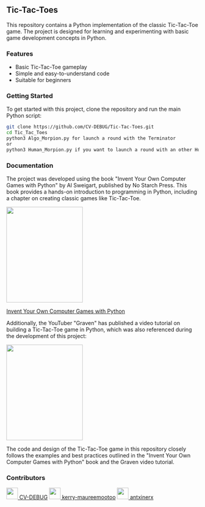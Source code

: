 ## Tic-Tac-Toes

This repository contains a Python implementation of the classic Tic-Tac-Toe game. The project is designed for learning and experimenting with basic game development concepts in Python.

### Features
- Basic Tic-Tac-Toe gameplay
- Simple and easy-to-understand code
- Suitable for beginners

### Getting Started
To get started with this project, clone the repository and run the main Python script:

```bash
git clone https://github.com/CV-DEBUG/Tic-Tac-Toes.git
cd Tic_Tac_Toes
python3 Algo_Morpion.py for launch a round with the Terminator
or
python3 Human_Morpion.py if you want to launch a round with an other Human
```
### Documentation
The project was developed using the book "Invent Your Own Computer Games with Python" by Al Sweigart, published by No Starch Press. This book provides a hands-on introduction to programming in Python, including a chapter on creating classic games like Tic-Tac-Toe.

<img src="https://nostarch.com/sites/default/files/styles/uc_product/public/InventwithPython_cover.png?itok=_1WiSRJH" width="200" height="250">

[Invent Your Own Computer Games with Python](https://nostarch.com/inventwithpython)

Additionally, the YouTuber "Graven" has published a video tutorial on building a Tic-Tac-Toe game in Python, which was also referenced during the development of this project:

<a href="https://www.youtube.com/watch?v=sKEoODtAVUM">
  <img src="https://i.ytimg.com/vi/sKEoODtAVUM/sddefault.jpg" width="200" height="250">
</a>

The code and design of the Tic-Tac-Toe game in this repository closely follows the examples and best practices outlined in the "Invent Your Own Computer Games with Python" book and the Graven video tutorial.

### Contributors

[<img src="https://github.com/CV-DEBUG.png" width="30px;"/> <a href="https://github.com/CV-DEBUG">CV-DEBUG</a>](https://github.com/CV-DEBUG)
[<img src="https://github.com/Lok774.png" width="30px;"/> <a href="https://github.com/Lok774">kerry-maureemootoo</a>](https://github.com/Lok774) 
[<img src="https://github.com/antxinerx.png" width="30px;"/> <a href="https://github.com/antxinerx">antxinerx</a>](https://github.com/antxinerx)
